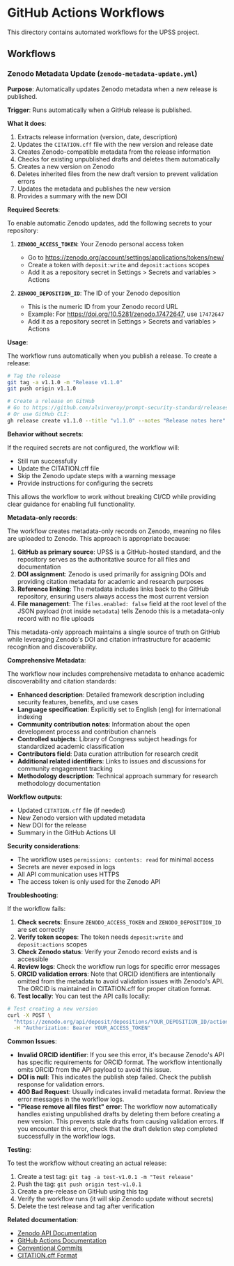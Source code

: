 # GitHub Actions Workflows

This directory contains automated workflows for the UPSS project.

## Workflows

### Zenodo Metadata Update (`zenodo-metadata-update.yml`)

**Purpose**: Automatically updates Zenodo metadata when a new release is published.

**Trigger**: Runs automatically when a GitHub release is published.

**What it does**:
1. Extracts release information (version, date, description)
2. Updates the `CITATION.cff` file with the new version and release date
3. Creates Zenodo-compatible metadata from the release information
4. Checks for existing unpublished drafts and deletes them automatically
5. Creates a new version on Zenodo
6. Deletes inherited files from the new draft version to prevent validation errors
7. Updates the metadata and publishes the new version
8. Provides a summary with the new DOI

**Required Secrets**:

To enable automatic Zenodo updates, add the following secrets to your repository:

1. **`ZENODO_ACCESS_TOKEN`**: Your Zenodo personal access token
   - Go to https://zenodo.org/account/settings/applications/tokens/new/
   - Create a token with `deposit:write` and `deposit:actions` scopes
   - Add it as a repository secret in Settings > Secrets and variables > Actions

2. **`ZENODO_DEPOSITION_ID`**: The ID of your Zenodo deposition
   - This is the numeric ID from your Zenodo record URL
   - Example: For https://doi.org/10.5281/zenodo.17472647, use `17472647`
   - Add it as a repository secret in Settings > Secrets and variables > Actions

**Usage**:

The workflow runs automatically when you publish a release. To create a release:

```bash
# Tag the release
git tag -a v1.1.0 -m "Release v1.1.0"
git push origin v1.1.0

# Create a release on GitHub
# Go to https://github.com/alvinveroy/prompt-security-standard/releases/new
# Or use GitHub CLI:
gh release create v1.1.0 --title "v1.1.0" --notes "Release notes here"
```

**Behavior without secrets**:

If the required secrets are not configured, the workflow will:
- Still run successfully
- Update the CITATION.cff file
- Skip the Zenodo update steps with a warning message
- Provide instructions for configuring the secrets

This allows the workflow to work without breaking CI/CD while providing clear guidance for enabling full functionality.

**Metadata-only records**:

The workflow creates metadata-only records on Zenodo, meaning no files are uploaded to Zenodo. This approach is appropriate because:

1. **GitHub as primary source**: UPSS is a GitHub-hosted standard, and the repository serves as the authoritative source for all files and documentation
2. **DOI assignment**: Zenodo is used primarily for assigning DOIs and providing citation metadata for academic and research purposes
3. **Reference linking**: The metadata includes links back to the GitHub repository, ensuring users always access the most current version
4. **File management**: The `files.enabled: false` field at the root level of the JSON payload (not inside `metadata`) tells Zenodo this is a metadata-only record with no file uploads

This metadata-only approach maintains a single source of truth on GitHub while leveraging Zenodo's DOI and citation infrastructure for academic recognition and discoverability.

**Comprehensive Metadata**:

The workflow now includes comprehensive metadata to enhance academic discoverability and citation standards:

- **Enhanced description**: Detailed framework description including security features, benefits, and use cases
- **Language specification**: Explicitly set to English (eng) for international indexing
- **Community contribution notes**: Information about the open development process and contribution channels
- **Controlled subjects**: Library of Congress subject headings for standardized academic classification
- **Contributors field**: Data curation attribution for research credit
- **Additional related identifiers**: Links to issues and discussions for community engagement tracking
- **Methodology description**: Technical approach summary for research methodology documentation

**Workflow outputs**:

- Updated `CITATION.cff` file (if needed)
- New Zenodo version with updated metadata
- New DOI for the release
- Summary in the GitHub Actions UI

**Security considerations**:

- The workflow uses `permissions: contents: read` for minimal access
- Secrets are never exposed in logs
- All API communication uses HTTPS
- The access token is only used for the Zenodo API

**Troubleshooting**:

If the workflow fails:

1. **Check secrets**: Ensure `ZENODO_ACCESS_TOKEN` and `ZENODO_DEPOSITION_ID` are set correctly
2. **Verify token scopes**: The token needs `deposit:write` and `deposit:actions` scopes
3. **Check Zenodo status**: Verify your Zenodo record exists and is accessible
4. **Review logs**: Check the workflow run logs for specific error messages
5. **ORCID validation errors**: Note that ORCID identifiers are intentionally omitted from the metadata to avoid validation issues with Zenodo's API. The ORCID is maintained in CITATION.cff for proper citation format.
6. **Test locally**: You can test the API calls locally:

```bash
# Test creating a new version
curl -X POST \
  "https://zenodo.org/api/deposit/depositions/YOUR_DEPOSITION_ID/actions/newversion" \
  -H "Authorization: Bearer YOUR_ACCESS_TOKEN"
```

**Common Issues**:

- **Invalid ORCID identifier**: If you see this error, it's because Zenodo's API has specific requirements for ORCID format. The workflow intentionally omits ORCID from the API payload to avoid this issue.
- **DOI is null**: This indicates the publish step failed. Check the publish response for validation errors.
- **400 Bad Request**: Usually indicates invalid metadata format. Review the error messages in the workflow logs.
- **"Please remove all files first" error**: The workflow now automatically handles existing unpublished drafts by deleting them before creating a new version. This prevents stale drafts from causing validation errors. If you encounter this error, check that the draft deletion step completed successfully in the workflow logs.

**Testing**:

To test the workflow without creating an actual release:

1. Create a test tag: `git tag -a test-v1.0.1 -m "Test release"`
2. Push the tag: `git push origin test-v1.0.1`
3. Create a pre-release on GitHub using this tag
4. Verify the workflow runs (it will skip Zenodo update without secrets)
5. Delete the test release and tag after verification

**Related documentation**:

- [Zenodo API Documentation](https://developers.zenodo.org/)
- [GitHub Actions Documentation](https://docs.github.com/en/actions)
- [Conventional Commits](https://www.conventionalcommits.org/)
- [CITATION.cff Format](https://citation-file-format.github.io/)
